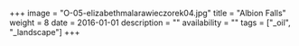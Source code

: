 +++
image = "O-05-elizabethmalarawieczorek04.jpg"
title = "Albion Falls"
weight = 8
date = 2016-01-01
description = ""
availability = ""
tags = ["_oil", "_landscape"]
+++
